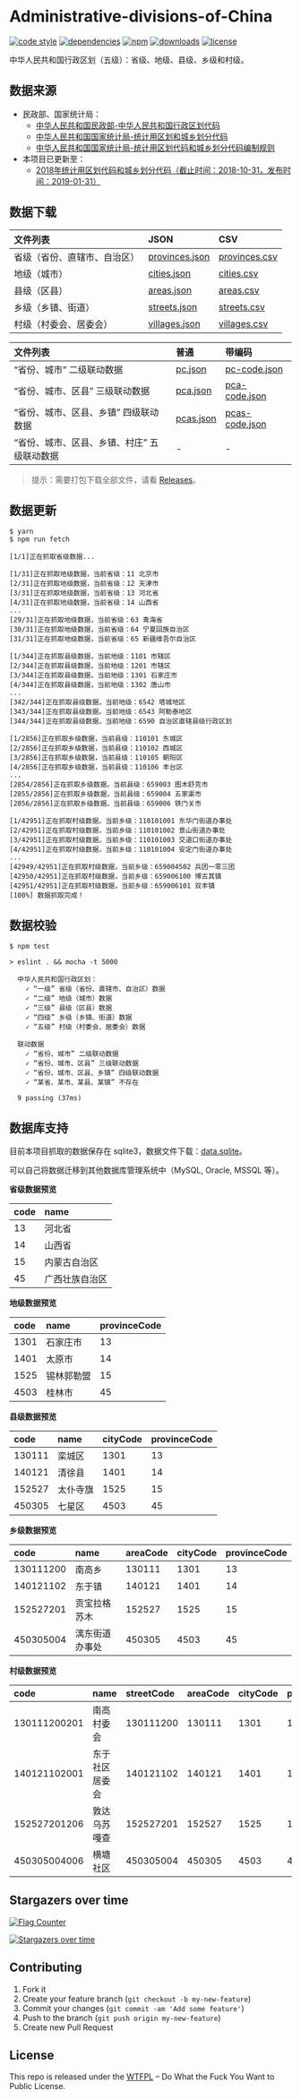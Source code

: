 # Administrative-divisions-of-China

[![code style](https://img.shields.io/badge/code%20style-standard-brightgreen.svg)](http://standardjs.com/)
[![dependencies](https://david-dm.org/modood/Administrative-divisions-of-China.svg)](https://david-dm.org/modood/Administrative-divisions-of-China)
[![npm](https://img.shields.io/npm/v/china-division.svg)](https://www.npmjs.com/package/china-division)
[![downloads](https://img.shields.io/npm/dt/china-division.svg)](https://www.npmjs.com/package/china-division)
[![license](https://img.shields.io/badge/license-WTFPL%20--%20Do%20What%20the%20Fuck%20You%20Want%20to%20Public%20License-green.svg)](https://raw.githubusercontent.com/modood/Administrative-divisions-of-China/master/LICENSE)

中华人民共和国行政区划（五级）：省级、地级、县级、乡级和村级。

## 数据来源

*   民政部、国家统计局：
    * [中华人民共和国民政部-中华人民共和国行政区划代码](http://www.mca.gov.cn/article/sj/xzqh/)
    * [中华人民共和国国家统计局-统计用区划和城乡划分代码](http://www.stats.gov.cn/tjsj/tjbz/tjyqhdmhcxhfdm/)
    * [中华人民共和国国家统计局-统计用区划代码和城乡划分代码编制规则](http://www.stats.gov.cn/tjsj/tjbz/200911/t20091125_8667.html)
*   本项目已更新至：
    * [2018年统计用区划代码和城乡划分代码（截止时间：2018-10-31，发布时间：2019-01-31）](http://www.stats.gov.cn/tjsj/tjbz/tjyqhdmhcxhfdm/2018/index.html)

## 数据下载

| 文件列表                     | JSON | CSV |
|:-----------------------------|:-----|:----|
| 省级（省份、直辖市、自治区） | [provinces.json](https://github.com/modood/Administrative-divisions-of-China/blob/master/dist/provinces.json) | [provinces.csv](https://github.com/modood/Administrative-divisions-of-China/blob/master/dist/provinces.csv) |
| 地级（城市）                 | [cities.json](https://github.com/modood/Administrative-divisions-of-China/blob/master/dist/cities.json) | [cities.csv](https://github.com/modood/Administrative-divisions-of-China/blob/master/dist/cities.csv) |
| 县级（区县）                 | [areas.json](https://github.com/modood/Administrative-divisions-of-China/blob/master/dist/areas.json) | [areas.csv](https://github.com/modood/Administrative-divisions-of-China/blob/master/dist/areas.csv) |
| 乡级（乡镇、街道）           | [streets.json](https://github.com/modood/Administrative-divisions-of-China/blob/master/dist/streets.json) | [streets.csv](https://github.com/modood/Administrative-divisions-of-China/blob/master/dist/streets.csv) |
| 村级（村委会、居委会）       | [villages.json](https://github.com/modood/Administrative-divisions-of-China/blob/master/dist/villages.json) | [villages.csv](https://github.com/modood/Administrative-divisions-of-China/blob/master/dist/villages.csv) |

| 文件列表                                    | 普通 | 带编码 |
|:--------------------------------------------|:-----|:-------|
| “省份、城市” 二级联动数据                   | [pc.json](https://github.com/modood/Administrative-divisions-of-China/blob/master/dist/pc.json) | [pc-code.json](https://github.com/modood/Administrative-divisions-of-China/blob/master/dist/pc-code.json) |
| “省份、城市、区县” 三级联动数据             | [pca.json](https://github.com/modood/Administrative-divisions-of-China/blob/master/dist/pca.json) | [pca-code.json](https://github.com/modood/Administrative-divisions-of-China/blob/master/dist/pca-code.json) |
| “省份、城市、区县、乡镇” 四级联动数据       | [pcas.json](https://github.com/modood/Administrative-divisions-of-China/blob/master/dist/pcas.json) | [pcas-code.json](https://github.com/modood/Administrative-divisions-of-China/blob/master/dist/pcas-code.json) |
| “省份、城市、区县、乡镇、村庄” 五级联动数据 | - | - |

> 提示：需要打包下载全部文件，请看 [Releases](https://github.com/modood/Administrative-divisions-of-China/releases)。

## 数据更新

```
$ yarn
$ npm run fetch
```
```
[1/1]正在抓取省级数据...

[1/31]正在抓取地级数据，当前省级：11 北京市
[2/31]正在抓取地级数据，当前省级：12 天津市
[3/31]正在抓取地级数据，当前省级：13 河北省
[4/31]正在抓取地级数据，当前省级：14 山西省
...
[29/31]正在抓取地级数据，当前省级：63 青海省
[30/31]正在抓取地级数据，当前省级：64 宁夏回族自治区
[31/31]正在抓取地级数据，当前省级：65 新疆维吾尔自治区

[1/344]正在抓取县级数据，当前地级：1101 市辖区
[2/344]正在抓取县级数据，当前地级：1201 市辖区
[3/344]正在抓取县级数据，当前地级：1301 石家庄市
[4/344]正在抓取县级数据，当前地级：1302 唐山市
...
[342/344]正在抓取县级数据，当前地级：6542 塔城地区
[343/344]正在抓取县级数据，当前地级：6543 阿勒泰地区
[344/344]正在抓取县级数据，当前地级：6590 自治区直辖县级行政区划

[1/2856]正在抓取乡级数据，当前县级：110101 东城区
[2/2856]正在抓取乡级数据，当前县级：110102 西城区
[3/2856]正在抓取乡级数据，当前县级：110105 朝阳区
[4/2856]正在抓取乡级数据，当前县级：110106 丰台区
...
[2854/2856]正在抓取乡级数据，当前县级：659003 图木舒克市
[2855/2856]正在抓取乡级数据，当前县级：659004 五家渠市
[2856/2856]正在抓取乡级数据，当前县级：659006 铁门关市

[1/42951]正在抓取村级数据，当前乡级：110101001 东华门街道办事处
[2/42951]正在抓取村级数据，当前乡级：110101002 景山街道办事处
[3/42951]正在抓取村级数据，当前乡级：110101003 交道口街道办事处
[4/42951]正在抓取村级数据，当前乡级：110101004 安定门街道办事处
...
[42949/42951]正在抓取村级数据，当前乡级：659004502 兵团一零三团
[42950/42951]正在抓取村级数据，当前乡级：659006100 博古其镇
[42951/42951]正在抓取村级数据，当前乡级：659006101 双丰镇
[100%] 数据抓取完成！
```

## 数据校验

```
$ npm test

> eslint . && mocha -t 5000

  中华人民共和国行政区划：
    ✓ “一级” 省级（省份、直辖市、自治区）数据
    ✓ “二级” 地级（城市）数据
    ✓ “三级” 县级（区县）数据
    ✓ “四级” 乡级（乡镇、街道）数据
    ✓ “五级” 村级（村委会、居委会）数据

  联动数据
    ✓ “省份、城市” 二级联动数据
    ✓ “省份、城市、区县” 三级联动数据
    ✓ “省份、城市、区县、乡镇” 四级联动数据
    ✓ “某省、某市、某县、某镇” 不存在

  9 passing (37ms)
```

## 数据库支持

目前本项目抓取的数据保存在 sqlite3，数据文件下载：[data.sqlite](https://github.com/modood/Administrative-divisions-of-China/blob/master/dist/data.sqlite)。

可以自己将数据迁移到其他数据库管理系统中（MySQL, Oracle, MSSQL 等）。

**省级数据预览**

| code | name           |
|:-----|:---------------|
| 13   | 河北省         |
| 14   | 山西省         |
| 15   | 内蒙古自治区   |
| 45   | 广西壮族自治区 |

**地级数据预览**

| code | name       | provinceCode |
|:-----|:-----------|:-------------|
| 1301 | 石家庄市   | 13           |
| 1401 | 太原市     | 14           |
| 1525 | 锡林郭勒盟 | 15           |
| 4503 | 桂林市     | 45           |

**县级数据预览**

| code   | name     | cityCode | provinceCode |
|:-------|:---------|:---------|:-------------|
| 130111 | 栾城区   | 1301     | 13           |
| 140121 | 清徐县   | 1401     | 14           |
| 152527 | 太仆寺旗 | 1525     | 15           |
| 450305 | 七星区   | 4503     | 45           |

**乡级数据预览**

| code      | name           | areaCode | cityCode | provinceCode |
|:----------|:---------------|:---------|:---------|:-------------|
| 130111200 | 南高乡         | 130111   | 1301     | 13           |
| 140121102 | 东于镇         | 140121   | 1401     | 14           |
| 152527201 | 贡宝拉格苏木   | 152527   | 1525     | 15           |
| 450305004 | 漓东街道办事处 | 450305   | 4503     | 45           |

**村级数据预览**

| code         | name           | streetCode | areaCode | cityCode | provinceCode |
|:-------------|:---------------|:-----------|:---------|:---------|:-------------|
| 130111200201 | 南高村委会     | 130111200  | 130111   | 1301     | 13           |
| 140121102001 | 东于社区居委会 | 140121102  | 140121   | 1401     | 14           |
| 152527201206 | 敦达乌苏嘎查   | 152527201  | 152527   | 1525     | 15           |
| 450305004006 | 横塘社区       | 450305004  | 450305   | 4503     | 45           |

## Stargazers over time

[![Flag Counter](https://s05.flagcounter.com/count2/uCWd/bg_FFFFFF/txt_000000/border_CCCCCC/columns_8/maxflags_24/viewers_0/labels_1/pageviews_1/flags_0/percent_0/)](https://info.flagcounter.com/uCWd)

[![Stargazers over time](https://starcharts.herokuapp.com/modood/Administrative-divisions-of-China.svg)](https://starcharts.herokuapp.com/modood/Administrative-divisions-of-China)

## Contributing

1. Fork it
2. Create your feature branch (`git checkout -b my-new-feature`)
3. Commit your changes (`git commit -am 'Add some feature'`)
4. Push to the branch (`git push origin my-new-feature`)
5. Create new Pull Request

## License

This repo is released under the [WTFPL](http://www.wtfpl.net/) – Do What the Fuck You Want to Public License.
